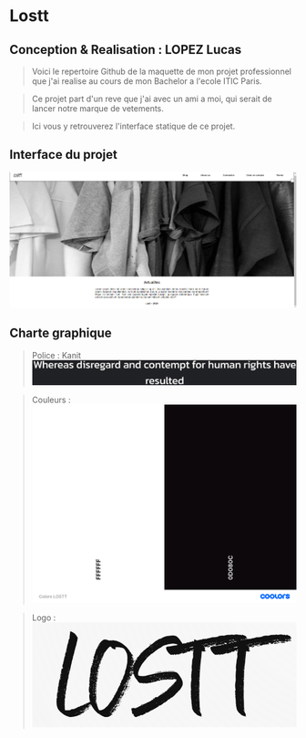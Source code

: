 # Lostt

## Conception & Realisation : LOPEZ Lucas

>Voici le repertoire Github de la maquette de mon projet professionnel que j'ai realise au cours de mon Bachelor a l'ecole ITIC Paris.

>Ce projet part d'un reve que j'ai avec un ami a moi, qui serait de lancer notre marque de vetements.

>Ici vous y retrouverez l'interface statique de ce projet.

## Interface du projet 
![cover](./asset/readme.png)

## Charte graphique
>Police : Kanit 
![cover](./asset/kanit.png)

>Couleurs :
![cover](./asset/colors.png)

>Logo :
![cover](./asset/lostt2.png)